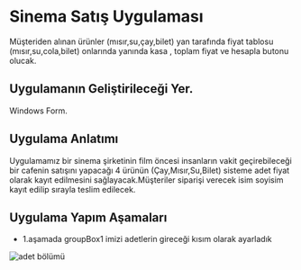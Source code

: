 # Sinema Satış Uygulaması
Müşteriden alınan ürünler (mısır,su,çay,bilet) yan tarafında fiyat tablosu (mısır,su,cola,bilet)
onlarında yanında kasa , toplam fiyat ve hesapla butonu olucak.
## Uygulamanın Geliştirileceği Yer.
Windows Form.
## Uygulama Anlatımı
Uygulamamız bir sinema şirketinin film öncesi insanların vakit geçirebileceği bir cafenin satışını yapacağı 4 ürünün (Çay,Mısır,Su,Bilet) sisteme adet fiyat olarak kayıt edilmesini sağlayacak.Müşteriler siparişi verecek isim soyisim kayıt edilip sırayla teslim edilecek.

## Uygulama Yapım Aşamaları
* 1.aşamada groupBox1 imizi adetlerin gireceği kısım olarak ayarladık

![adet bölümü](https://github.com/Ahmet-Midilli/SinemaSatisUygulama/assets/104301620/656fbf23-4ee9-4d48-a4a5-648c0a52a37e)
